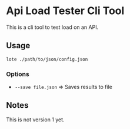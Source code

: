 # Api Load Tester Cli Tool

This is a cli tool to test load on an API.

## Usage

`lote ./path/to/json/config.json`

### Options 

- `--save file.json` => Saves results to file

## Notes

This is not version 1 yet.
